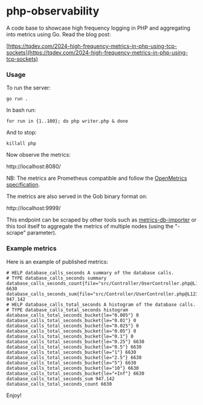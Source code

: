 # php-observability

A code base to showcase high frequency logging in PHP and aggregating into metrics using Go. Read the blog post:

[https://tqdev.com/2024-high-frequency-metrics-in-php-using-tcp-sockets](https://tqdev.com/2024-high-frequency-metrics-in-php-using-tcp-sockets)

### Usage

To run the server:

    go run .

In bash run:

    for run in {1..100}; do php writer.php & done

And to stop:

    killall php

Now observe the metrics:

http://localhost:8080/

NB: The metrics are Prometheus compatible and follow the [OpenMetrics specification](https://github.com/OpenObservability/OpenMetrics/).

The metrics are also served in the Gob binary format on:

http://localhost:9999/

This endpoint can be scraped by other tools such as [metrics-db-importer](https://github.com/mevdschee/metrics-db-importer) or this tool itself to aggregate the metrics of multiple nodes (using the "-scrape" parameter).

### Example metrics

Here is an example of published metrics:

    # HELP database_calls_seconds A summary of the database calls.
    # TYPE database_calls_seconds summary
    database_calls_seconds_count{file="src/Controller/UserController.php@L123"} 6630
    database_calls_seconds_sum{file="src/Controller/UserController.php@L123"} 947.142
    # HELP database_calls_total_seconds A histogram of the database calls.
    # TYPE database_calls_total_seconds histogram
    database_calls_total_seconds_bucket{le="0.005"} 0
    database_calls_total_seconds_bucket{le="0.01"} 0
    database_calls_total_seconds_bucket{le="0.025"} 0
    database_calls_total_seconds_bucket{le="0.05"} 0
    database_calls_total_seconds_bucket{le="0.1"} 0
    database_calls_total_seconds_bucket{le="0.25"} 6630
    database_calls_total_seconds_bucket{le="0.5"} 6630
    database_calls_total_seconds_bucket{le="1"} 6630
    database_calls_total_seconds_bucket{le="2.5"} 6630
    database_calls_total_seconds_bucket{le="5"} 6630
    database_calls_total_seconds_bucket{le="10"} 6630
    database_calls_total_seconds_bucket{le="+Inf"} 6630
    database_calls_total_seconds_sum 947.142
    database_calls_total_seconds_count 6630

Enjoy!